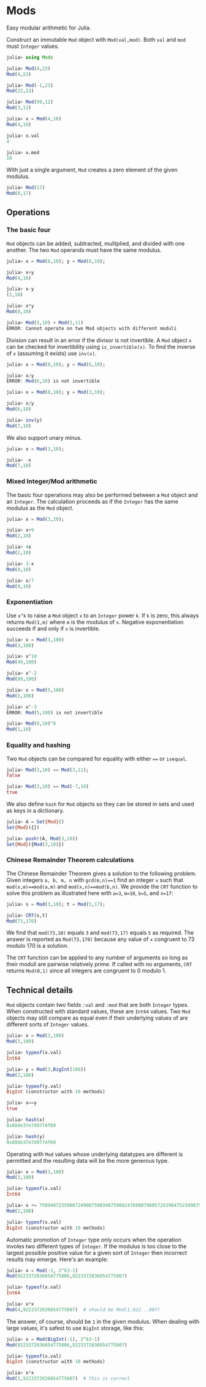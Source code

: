# Mods

Easy modular arithmetic for Julia.

Construct an immutable `Mod` object with `Mod(val,mod)`.  Both `val`
and `mod` must `Integer` values.
```julia 
julia> using Mods

julia> Mod(4,23)
Mod(4,23)

julia> Mod(-1,23)
Mod(22,23)

julia> Mod(99,12)
Mod(3,12)

julia> x = Mod(4,10)
Mod(4,10)

julia> x.val
4

julia> x.mod
10
```

With just a single argument, `Mod` creates a zero element of the given
modulus.
```julia
julia> Mod(17)
Mod(0,17)
```


## Operations

### The basic four

`Mod` objects can be added, subtracted, mulitplied, and divided with
one another. The two `Mod` operands must have the same modulus.
```julia
julia> x = Mod(8,10); y = Mod(6,10);

julia> x+y
Mod(4,10)

julia> x-y
(2,10)

julia> x*y
Mod(8,10)

julia> Mod(5,10) + Mod(5,11)
ERROR: Cannot operate on two Mod objects with different moduli
```

Division can result in an error if the divisor is not invertible. A
`Mod` object `x` can be checked for invertibility using
`is_invertible(x)`. To find the inverse of `x` (assuming it exists)
use `inv(x)`.
```julia
julia> x = Mod(8,10); y = Mod(6,10);

julia> x/y
ERROR: Mod(6,10) is not invertible

julia> x = Mod(8,10); y = Mod(3,10);

julia> x/y
Mod(6,10)

julia> inv(y)
Mod(7,10)
```

We also support unary minus.
```julia
julia> x = Mod(3,10);

julia> -x
Mod(7,10)
```

### Mixed Integer/Mod arithmetic

The basic four operations may also be performed between a `Mod` object
and an `Integer`. The calculation proceeds as if the `Integer` has the
same modulus as the `Mod` object.
```julia
julia> x = Mod(3,10);

julia> x+9
Mod(2,10)

julia> 4x
Mod(2,10)

julia> 3-x
Mod(0,10)

julia> x/7
Mod(9,10)
```




### Exponentiation

Use `x^k` to raise a `Mod` object `x` to an `Integer` power `k`. If
`k` is zero, this always returns `Mod(1,m)` where `m` is the modulus
of `x`. Negative exponentiation succeeds if and only if `x` is
invertible. 
```julia
julia> x = Mod(3,100)
Mod(3,100)

julia> x^10
Mod(49,100)

julia> x^-2
Mod(89,100)

julia> x = Mod(5,100)
Mod(5,100)

julia> x^-3
ERROR: Mod(5,100) is not invertible

julia> Mod(0,10)^0
Mod(1,10)
```

### Equality and hashing

Two `Mod` objects can be compared for equality with either `==` or
`isequal`.
```julia
julia> Mod(3,10) == Mod(3,11);
false

julia> Mod(3,10) == Mod(-7,10)
true
```

We also define `hash` for `Mod` objects so they can be stored in sets
and used as keys in a dictionary.
```julia
julia> A = Set{Mod}()
Set{Mod}({})

julia> push!(A, Mod(3,10))
Set{Mod}({Mod(3,10)})
```


### Chinese Remainder Theorem calculations

The Chinese Remainder Theorem gives a solution to the following
problem. Given integers `a, b, m, n` with `gcd(m,n)==1` find an
integer `x` such that `mod(x,m)==mod(a,m)` and
`mod(x,n)==mod(b,n)`. We provide the `CRT` function to solve this
problem as illustrated here with `a=3`, `m=10`, `b=5`, and `n=17`:

```julia
julia> s = Mod(3,10); t = Mod(5,17);

julia> CRT(s,t)
Mod(73,170)
```

We find that `mod(73,10)` equals `3` and `mod(73,17)` equals `5` as
required. The answer is reported as `Mod(73,170)` because any value of
`x` congruent to 73 modulo 170 is a solution.

The `CRT` function can be applied to any number of arguments so long
as their moduli are pairwise relatively prime. If called with no
arguments, `CRT` returns `Mod(0,1)` since all integers are congruent
to 0 modulo 1.

## Technical details

`Mod` objects contain two fields `:val` and `:mod` that are both
`Integer` types. When constructed with standard values, these are
`Int64` values. Two `Mod` objects may still compare as equal even if
their underlying values of are different sorts of `Integer` values.

```julia
julia> x = Mod(3,100)
Mod(3,100)

julia> typeof(x.val)
Int64

julia> y = Mod(3,BigInt(100))
Mod(3,100)

julia> typeof(y.val)
BigInt (constructor with 10 methods)

julia> x==y
true

julia> hash(x)
0x88de37e7d9774f69

julia> hash(y)
0x88de37e7d9774f69
```

Operating with `Mod` values whose underlying datatypes are different
is permitted and the resulting data will be the more generous type.


```julia
julia> x = Mod(3,100)
Mod(3,100)

julia> typeof(x.val)
Int64

julia> x += 758940723598072490875903487598024769807980572439847523498799
Mod(2,100)

julia> typeof(x.val)
BigInt (constructor with 10 methods)
```

Automatic promotion of `Integer` type only occurs when the operation
involes two different types of `Integer`. If the modulus is too close
to the largest possible positive value for a given sort of `Integer`
then incorrect results may emerge. Here's an example:

```julia
julia> x = Mod(-1, 2^63-1)
Mod(9223372036854775806,9223372036854775807)

julia> typeof(x.val)
Int64

julia> x*x
Mod(4,9223372036854775807)  # should be Mod(1,922...807)
```

The answer, of course, should be `1` in the given modulus. When
dealing with large values, it's safest to use `BigInt` storage, like
this:

```julia
julia> x = Mod(BigInt(-1), 2^63-1)
Mod(9223372036854775806,9223372036854775807)

julia> typeof(x.val)
BigInt (constructor with 10 methods)

julia> x*x
Mod(1,9223372036854775807)  # this is correct
```


